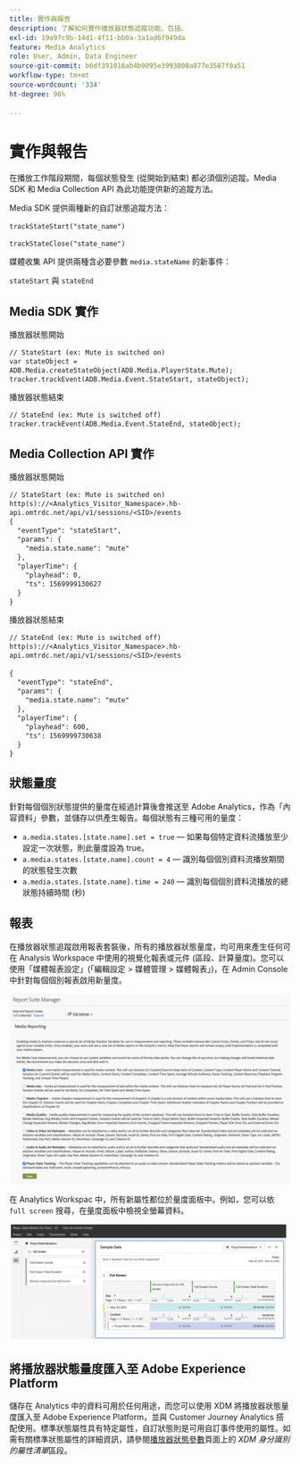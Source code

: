```yaml
---
title: 實作與報告
description: 了解如何實作播放器狀態追蹤功能，包括。
exl-id: 19a97c9b-14d1-4f11-bb0a-3a1ad6f949da
feature: Media Analytics
role: User, Admin, Data Engineer
source-git-commit: b6df391016ab4b9095e3993808a877e3587f0a51
workflow-type: tm+mt
source-wordcount: '334'
ht-degree: 96%

---
```


# 實作與報告

在播放工作階段期間，每個狀態發生 (從開始到結束) 都必須個別追蹤。Media SDK 和 Media Collection API 為此功能提供新的追蹤方法。

Media SDK 提供兩種新的自訂狀態追蹤方法：

`trackStateStart("state_name")`

`trackStateClose("state_name")`


媒體收集 API 提供兩種含必要參數 `media.stateName` 的新事件：

`stateStart` 與 `stateEnd`

## Media SDK 實作

播放器狀態開始

```
// StateStart (ex: Mute is switched on)
var stateObject = ADB.Media.createStateObject(ADB.Media.PlayerState.Mute);
tracker.trackEvent(ADB.Media.Event.StateStart, stateObject);
```

播放器狀態結束

```
// StateEnd (ex: Mute is switched off)
tracker.trackEvent(ADB.Media.Event.StateEnd, stateObject);
```


## Media Collection API 實作

播放器狀態開始

```
// StateStart (ex: Mute is switched on)
http(s)://<Analytics_Visitor_Namespace>.hb-api.omtrdc.net/api/v1/sessions/<SID>/events
{
  "eventType": "stateStart",
  "params": {
    "media.state.name": "mute"
  },
  "playerTime": {
    "playhead": 0,
    "ts": 1569999130627
  }
}
```

播放器狀態結束

```
// StateEnd (ex: Mute is switched off)
http(s)://<Analytics_Visitor_Namespace>.hb-api.omtrdc.net/api/v1/sessions/<SID>/events

{
  "eventType": "stateEnd",
  "params": {
    "media.state.name": "mute"
  },
  "playerTime": {
    "playhead": 600,
    "ts": 1569999730638
  }
}
```

## 狀態量度

針對每個個別狀態提供的量度在經過計算後會推送至 Adobe Analytics，作為「內容資料」參數，並儲存以供產生報告。每個狀態有三種可用的量度：

* `a.media.states.[state.name].set = true` — 如果每個特定資料流播放至少設定一次狀態，則此量度設為 true。
* `a.media.states.[state.name].count = 4` — 識別每個個別資料流播放期間的狀態發生次數
* `a.media.states.[state.name].time = 240` — 識別每個個別資料流播放的總狀態持續時間 (秒)

## 報表

在播放器狀態追蹤啟用報表套裝後，所有的播放器狀態量度，均可用來產生任何可在 Analysis Workspace 中使用的視覺化報表或元件 (區段、計算量度)。您可以使用「媒體報表設定」(「編輯設定 > 媒體管理 > 媒體報表」)，在 Admin Console 中針對每個個別報表啟用新量度。

![](assets/report-setup.png)

在 Analytics Workspac 中，所有新屬性都位於量度面板中。例如，您可以依 `full screen` 搜尋，在量度面板中檢視全螢幕資料。

![](assets/full-screen-report.png)

## 將播放器狀態量度匯入至 Adobe Experience Platform

儲存在 Analytics 中的資料可用於任何用途，而您可以使用 XDM 將播放器狀態量度匯入至 Adobe Experience Platform，並與 Customer Journey Analytics 搭配使用。標準狀態屬性具有特定屬性，自訂狀態則是可用自訂事件使用的屬性。如需有關標準狀態屬性的詳細資訊，請參閱[播放器狀態參數](/help/metrics-and-metadata/player-state-parameters.md)頁面上的 *XDM 身分識別的屬性清單*&#x200B;區段。

